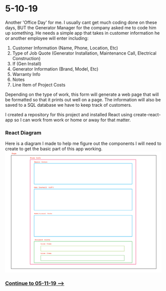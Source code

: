# 5-10-19
Another 'Office Day' for me. I usually cant get much coding done on these days, BUT the Generator Manager for the company asked me to code him up something.
He needs a simple app that takes in customer information he or another employee will enter including:
1. Customer Information (Name, Phone, Location, Etc)
2. Type of Job Quote (Generator Installation, Maintenance Call, Electrical Construction)
3. If (Gen Install)
  1. Generator Information (Brand, Model, Etc)
  2. Warranty Info
  3. Notes
  4. Line Item of Project Costs

Depending on the type of work, this form will generate a web page that will be formatted so that it prints out well on a page. The information will also be saved to a SQL database we have to keep track of customers.

I created a repository for this project and installed React using create-react-app so I can work from work or home or away for that matter.
### React Diagram
Here is a diagram I made to help me figure out the components I will need to create to get the basic part of this app working.
![diagram](https://github.com/jordanvidrine/coding-journey/blob/master/Daily%20Logs/files/React-Components.jpg)

### [Continue to 05-11-19 -->](https://github.com/jordanvidrine/coding-journey/blob/master/Daily%20Logs/05-11-19.md)

